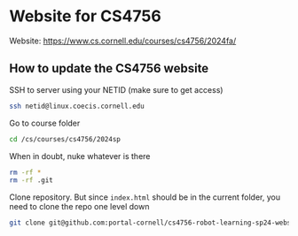 # Website for CS4756

Website: https://www.cs.cornell.edu/courses/cs4756/2024fa/

## How to update the CS4756 website

SSH to server using your NETID (make sure to get access)
```bash
ssh netid@linux.coecis.cornell.edu
```

Go to course folder
```bash
cd /cs/courses/cs4756/2024sp
```

When in doubt, nuke whatever is there
```bash
rm -rf *
rm -rf .git
```

Clone repository. But since `index.html` should be in the current folder, you need to clone the repo one level down
```bash
git clone git@github.com:portal-cornell/cs4756-robot-learning-sp24-website.git .
```

